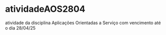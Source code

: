 # atividadeAOS2804
atividade da disciplina Aplicações Orientadas a Serviço com vencimento até o dia 28/04/25
